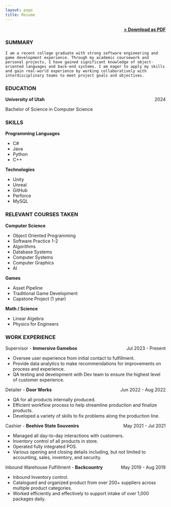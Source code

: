```yaml
---
layout: page
title: Resume
---
```


<span style="float: right; "><a href="{{ '/assets/DMS_Resume.pdf' | prepend: site.baseurl }}"><strong>> Download as PDF</strong></a> </span>
<br>

### SUMMARY
``` I am a recent college graduate with strong software engineering and game development experience. Through my academic coursework and personal projects, I have gained significant knowledge of object-oriented languages and back-end systems. I am eager to apply my skills and gain real-world experience by working collaboratively with interdisciplinary teams to meet project goals and objectives.  ```  

### EDUCATION

**University of Utah** <span style="float: right; ">2024</span> 

Bachelor of Science in Computer Science

### SKILLS

**Programming Languages**
- C#
- Java
- Python
- C++

**Technologies**
- Unity
- Unreal
- GitHub
- Perforce
- MySQL
 
### RELEVANT COURSES TAKEN

**Computer Science** 
- Object Oriented Programming
- Software Practice 1-2
- Algorithms
- Database Systems
- Computer Systems
- Computer Graphics
- AI

**Games**
- Asset Pipeline
- Traditional Game Development
- Capstone Project (1 year)

**Math / Science**
- Linear Algebra
- Physics for Engineers

### WORK EXPERIENCE

Supervisor - **Immersive Gamebox** <span style="float: right; ">Jul 2023 - Present</span>  
- Oversee user experience from initial contact to fulfillment.
- Provide data analytics to make recommendations for improvements on process and experience.
- QA testing and development with Dev team to ensure the highest level of customer experience.

Detailer - **Door Works** <span style="float: right; ">Jun 2022 - Aug 2022</span>  
- QA for all products internally produced.
- Efficient workflow process to help streamline production and finalize products.
- Developed a variety of skills to fix problems along the production line.

Cashier - **Beehive State Souvenirs** <span style="float: right; ">May 2021 - Jul 2021</span>  
- Managed all day-to-day interactions with customers.
- Inventory control of all products in store.
- Operated fully integrated POS.
- Various opening and closing details including, but not limited to accounting, sales, inventory, and security.

Inbound Warehouse Fulfillment - **Backcountry** <span style="float: right; ">May 2019 - Aug 2019</span>  
- Inbound Inventory control.
- Catalogued and organized product from over 200+ suppliers across multiple product categories.
- Worked efficiently and effectively to support intake of over 1,000 packages daily.
